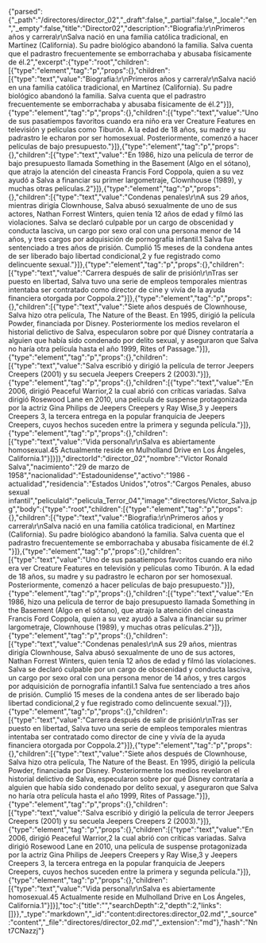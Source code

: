{"parsed":{"_path":"/directores/director_02","_draft":false,"_partial":false,"_locale":"en","_empty":false,"title":"Director02","description":"Biografia:\r\nPrimeros años y carrera\r\nSalva nació en una familia católica tradicional, en Martínez (California). Su padre biológico abandonó la familia. Salva cuenta que el padrastro frecuentemente se emborrachaba y abusaba físicamente de él.2​","excerpt":{"type":"root","children":[{"type":"element","tag":"p","props":{},"children":[{"type":"text","value":"Biografia:\r\nPrimeros años y carrera\r\nSalva nació en una familia católica tradicional, en Martínez (California). Su padre biológico abandonó la familia. Salva cuenta que el padrastro frecuentemente se emborrachaba y abusaba físicamente de él.2​"}]},{"type":"element","tag":"p","props":{},"children":[{"type":"text","value":"Uno de sus pasatiempos favoritos cuando era niño era ver Creature Features en televisión y películas como Tiburón. A la edad de 18 años, su madre y su padrastro le echaron por ser homosexual. Posteriormente, comenzó a hacer películas de bajo presupuesto."}]},{"type":"element","tag":"p","props":{},"children":[{"type":"text","value":"En 1986, hizo una película de terror de bajo presupuesto llamada Something in the Basement (Algo en el sótano), que atrajo la atención del cineasta Francis Ford Coppola, quien a su vez ayudó a Salva a financiar su primer largometraje, Clownhouse (1989), y muchas otras películas.2​"}]},{"type":"element","tag":"p","props":{},"children":[{"type":"text","value":"Condenas penales\r\nA sus 29 años, mientras dirigía Clownhouse, Salva abusó sexualmente de uno de sus actores, Nathan Forrest Winters, quien tenía 12 años de edad y filmó las violaciones. Salva se declaró culpable por un cargo de obscenidad y conducta lasciva, un cargo por sexo oral con una persona menor de 14 años, y tres cargos por adquisición de pornografía infantil.1​ Salva fue sentenciado a tres años de prisión. Cumplió 15 meses de la condena antes de ser liberado bajo libertad condicional,2​ y fue registrado como delincuente sexual."}]},{"type":"element","tag":"p","props":{},"children":[{"type":"text","value":"Carrera después de salir de prisión\r\nTras ser puesto en libertad, Salva tuvo una serie de empleos temporales mientras intentaba ser contratado como director de cine y vivía de la ayuda financiera otorgada por Coppola.2​"}]},{"type":"element","tag":"p","props":{},"children":[{"type":"text","value":"Siete años después de Clownhouse, Salva hizo otra película, The Nature of the Beast. En 1995, dirigió la película Powder, financiada por Disney. Posteriormente los medios revelaron el historial delictivo de Salva, especularon sobre por qué Disney contrataría a alguien que había sido condenado por delito sexual, y aseguraron que Salva no haría otra película hasta el año 1999, Rites of Passage."}]},{"type":"element","tag":"p","props":{},"children":[{"type":"text","value":"Salva escribió y dirigió la película de terror Jeepers Creepers (2001) y su secuela Jeepers Creepers 2 (2003)."}]},{"type":"element","tag":"p","props":{},"children":[{"type":"text","value":"En 2006, dirigió Peaceful Warrior,2​ la cual abrió con críticas variadas. Salva dirigió Rosewood Lane en 2010, una película de suspense protagonizada por la actriz Gina Philips de Jeepers Creepers y Ray Wise,3​ y Jeepers Creepers 3, la tercera entrega en la popular franquicia de Jeepers Creepers, cuyos hechos suceden entre la primera y segunda película."}]},{"type":"element","tag":"p","props":{},"children":[{"type":"text","value":"Vida personal\r\nSalva es abiertamente homosexual.4​5​ Actualmente reside en Mulholland Drive en Los Ángeles, California.1​"}]}]},"directorId":"director_02","nombre":"Victor Ronald Salva","nacimiento":"29 de marzo de 1958","nacionalidad":"Estadounidense","activo":"1986 - actualidad","residencia":"Estados Unidos","otros":"Cargos Penales, abuso sexual infantil","peliculaId":"pelicula_Terror_04","image":"directores/Victor_Salva.jpg","body":{"type":"root","children":[{"type":"element","tag":"p","props":{},"children":[{"type":"text","value":"Biografia:\r\nPrimeros años y carrera\r\nSalva nació en una familia católica tradicional, en Martínez (California). Su padre biológico abandonó la familia. Salva cuenta que el padrastro frecuentemente se emborrachaba y abusaba físicamente de él.2​"}]},{"type":"element","tag":"p","props":{},"children":[{"type":"text","value":"Uno de sus pasatiempos favoritos cuando era niño era ver Creature Features en televisión y películas como Tiburón. A la edad de 18 años, su madre y su padrastro le echaron por ser homosexual. Posteriormente, comenzó a hacer películas de bajo presupuesto."}]},{"type":"element","tag":"p","props":{},"children":[{"type":"text","value":"En 1986, hizo una película de terror de bajo presupuesto llamada Something in the Basement (Algo en el sótano), que atrajo la atención del cineasta Francis Ford Coppola, quien a su vez ayudó a Salva a financiar su primer largometraje, Clownhouse (1989), y muchas otras películas.2​"}]},{"type":"element","tag":"p","props":{},"children":[{"type":"text","value":"Condenas penales\r\nA sus 29 años, mientras dirigía Clownhouse, Salva abusó sexualmente de uno de sus actores, Nathan Forrest Winters, quien tenía 12 años de edad y filmó las violaciones. Salva se declaró culpable por un cargo de obscenidad y conducta lasciva, un cargo por sexo oral con una persona menor de 14 años, y tres cargos por adquisición de pornografía infantil.1​ Salva fue sentenciado a tres años de prisión. Cumplió 15 meses de la condena antes de ser liberado bajo libertad condicional,2​ y fue registrado como delincuente sexual."}]},{"type":"element","tag":"p","props":{},"children":[{"type":"text","value":"Carrera después de salir de prisión\r\nTras ser puesto en libertad, Salva tuvo una serie de empleos temporales mientras intentaba ser contratado como director de cine y vivía de la ayuda financiera otorgada por Coppola.2​"}]},{"type":"element","tag":"p","props":{},"children":[{"type":"text","value":"Siete años después de Clownhouse, Salva hizo otra película, The Nature of the Beast. En 1995, dirigió la película Powder, financiada por Disney. Posteriormente los medios revelaron el historial delictivo de Salva, especularon sobre por qué Disney contrataría a alguien que había sido condenado por delito sexual, y aseguraron que Salva no haría otra película hasta el año 1999, Rites of Passage."}]},{"type":"element","tag":"p","props":{},"children":[{"type":"text","value":"Salva escribió y dirigió la película de terror Jeepers Creepers (2001) y su secuela Jeepers Creepers 2 (2003)."}]},{"type":"element","tag":"p","props":{},"children":[{"type":"text","value":"En 2006, dirigió Peaceful Warrior,2​ la cual abrió con críticas variadas. Salva dirigió Rosewood Lane en 2010, una película de suspense protagonizada por la actriz Gina Philips de Jeepers Creepers y Ray Wise,3​ y Jeepers Creepers 3, la tercera entrega en la popular franquicia de Jeepers Creepers, cuyos hechos suceden entre la primera y segunda película."}]},{"type":"element","tag":"p","props":{},"children":[{"type":"text","value":"Vida personal\r\nSalva es abiertamente homosexual.4​5​ Actualmente reside en Mulholland Drive en Los Ángeles, California.1​"}]}],"toc":{"title":"","searchDepth":2,"depth":2,"links":[]}},"_type":"markdown","_id":"content:directores:director_02.md","_source":"content","_file":"directores/director_02.md","_extension":"md"},"hash":"Nnt7CNazzj"}